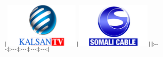 | ![](https://raw.githubusercontent.com/RevGear/logo/master/Countries/SO/Kalsan-TV.png) | ![](https://raw.githubusercontent.com/RevGear/logo/master/Countries/SO/Somalicable.png)  | 
|:---:|:---:|:---:|:---:|:---:| 

